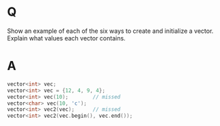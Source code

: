 # Q
Show an example of each of the six ways to create and
initialize a vector. Explain what values each vector contains.

# A
```c++
vector<int> vec;
vector<int> vec = {12, 4, 9, 4};
vector<int> vec(10);        // missed
vector<char> vec(10, 'c');
vector<int> vec2(vec);      // missed
vector<int> vec2(vec.begin(), vec.end());   
```